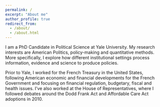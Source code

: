 ```yaml
---
permalink: /
excerpt: "About me"
author_profile: true
redirect_from: 
  - /about/
  - /about.html
---
```


I am a PhD Candidate in Political Science at Yale University. My research interests are American Politics, policy-making and quantitative methods. More specifically, I explore how different institutional settings process information, evidence and science to produce policies. 

Prior to Yale, I worked for the French Treasury in the United States, following American economic and financial developments for the French Government and focusing on financial regulation, budgetary, fiscal and health issues. I’ve also worked at the House of Representatives, where I followed debates around the Dodd Frank Act and Affordable Care Act adoptions in 2010.


